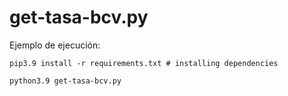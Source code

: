 # get-tasa-bcv.py

Ejemplo de ejecución:

```shell
pip3.9 install -r requirements.txt # installing dependencies

python3.9 get-tasa-bcv.py
```